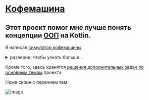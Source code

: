 # [Кофемашина](https://hyperskill.org/projects/67?track=18)

## Этот проект помог мне лучше понять концепции [ООП](https://github.com/ILYA-NASA/System_design) на Kotlin. 

Я написал [симулятор кофемашины](https://github.com/ILYA-NASA/Coffee_Machine/tree/master/Coffee%20Machine)

<details>
<summary>разверни, чтобы узнать больше ..</summary>    
Кофемашина работает с кофе, молоком, сахаром и пластиковыми стаканчиками.    
Если что-то заканчивается, появляется уведомление.      
Можно приготовить три вида кофе: эспрессо, капучино и латте.     
Поскольку ничего не дается бесплатно, кофемашина также собирает деньги.    
</details>

Кроме того, здесь хранятся [решения дополнительных задач по основным темам](https://github.com/ILYA-NASA/Coffee_Machine/tree/master/Topics) проекта.  

Ниже скрин с перечнем тем 

![image](https://user-images.githubusercontent.com/99810114/219423545-ae8ad8bf-416b-4290-b696-11bca9706408.png)
